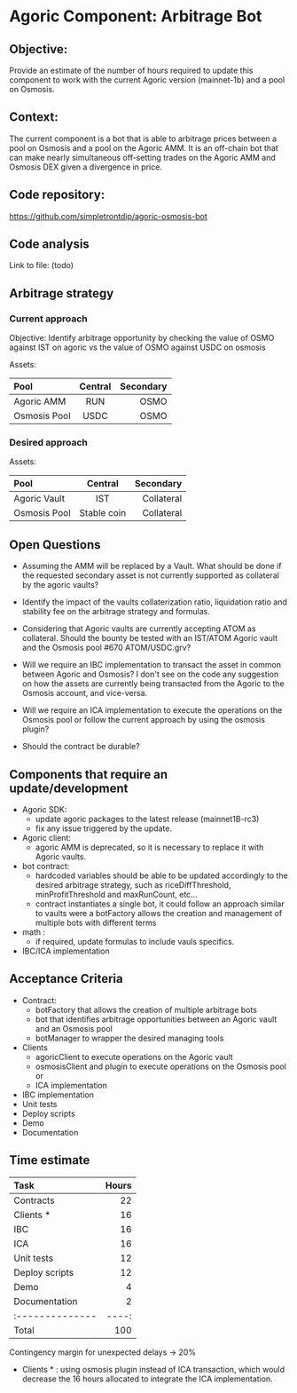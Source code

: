 # Agoric Component: Arbitrage Bot

## Objective: 
Provide an estimate of the number of hours required to update this component to work with the current Agoric version (mainnet-1b) and a pool on Osmosis.

## Context:
The current component is a bot that is able to arbitrage prices between a pool on Osmosis and a pool on the Agoric AMM. It is an off-chain bot that can make nearly simultaneous off-setting trades on the Agoric AMM and Osmosis DEX given a divergence in price. 

## Code repository:
https://github.com/simpletrontdip/agoric-osmosis-bot

## Code analysis

Link to file: (todo)

## Arbitrage strategy

### Current approach

Objective: Identify arbitrage opportunity by checking the value of OSMO against IST on agoric vs the value of OSMO against USDC on osmosis

Assets:

| Pool              | Central  | Secondary |
| :---------------- | :------: | --------: |
| Agoric AMM        |   RUN    |   OSMO    |
| Osmosis Pool      |   USDC   |   OSMO    |

### Desired approach

Assets:

| Pool              |   Central   | Secondary  |
| :---------------- |  :-------:  | ---------: |
| Agoric Vault      |     IST     | Collateral |
| Osmosis Pool      | Stable coin | Collateral |


## Open Questions

- Assuming the AMM will be replaced by a Vault. What should be done if the requested secondary asset is not currently supported as collateral by the agoric vaults?

- Identify the impact of the vaults collaterization ratio, liquidation ratio and stability fee on the arbitrage strategy and formulas.

- Considering that Agoric vaults are currently accepting ATOM as collateral. Should the bounty be tested with an IST/ATOM Agoric vault and the Osmosis pool #670 ATOM/USDC.grv?

- Will we require an IBC implementation to transact the asset in common between Agoric and Osmosis? I don't see on the code any suggestion on how the assets are currently being transacted from the Agoric to the Osmosis account, and vice-versa.

- Will we require an ICA implementation to execute the operations on the Osmosis pool or follow the current approach by using the osmosis plugin?

- Should the contract be durable?


## Components that require an update/development

- Agoric SDK:
    - update agoric packages to the latest release (mainnet1B-rc3)
    - fix any issue triggered by the update.
- Agoric client:
    - agoric AMM is deprecated, so it is necessary to replace it with Agoric vaults.
- bot contract:
    - hardcoded variables should be able to be updated accordingly to the desired arbitrage strategy, such as riceDiffThreshold, minProfitThreshold and maxRunCount, etc...
    - contract instantiates a single bot, it could follow an approach similar to vaults were a botFactory allows the creation and management of multiple bots with different terms
- math :
    - if required, update formulas to include vauls specifics. 
- IBC/ICA implementation


## Acceptance Criteria

- Contract:
    - botFactory that allows the creation of multiple arbitrage bots
    - bot that identifies arbitrage opportunities between an Agoric vault and an Osmosis pool
    - botManager to wrapper the desired managing tools
- Clients
    - agoricClient to execute operations on the Agoric vault
    - osmosisClient and plugin to execute operations on the Osmosis pool
    or
    - ICA implementation
- IBC implementation
- Unit tests
- Deploy scripts
- Demo
- Documentation

## Time estimate

| Task            | Hours |
| :-------------- | ----: |
| Contracts       |  22   |
| Clients *       |  16   |
| IBC             |  16   |
| ICA             |  16   |
| Unit tests      |  12   |
| Deploy scripts  |  12   |
| Demo            |  4    |
| Documentation   |  2    |
| :-------------- | ----: |
| Total           |  100  |

Contingency margin for unexpected delays -> 20%

- Clients * : using osmosis plugin instead of ICA transaction, which would decrease the 16 hours allocated to integrate the ICA implementation.